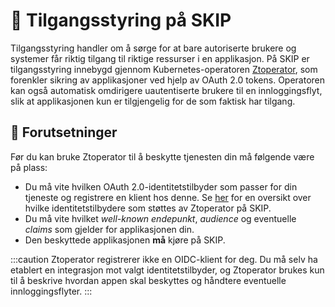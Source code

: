 # 🔐 Tilgangsstyring på SKIP

Tilgangsstyring handler om å sørge for at bare autoriserte brukere og systemer får riktig tilgang til riktige ressurser i en applikasjon.
På SKIP er tilgangsstyring innebygd gjennom Kubernetes-operatoren [Ztoperator](https://github.com/kartverket/ztoperator), som forenkler sikring av applikasjoner ved hjelp av OAuth 2.0 tokens.
Operatoren kan også automatisk omdirigere uautentiserte brukere til en innloggingsflyt, slik at applikasjonen kun er tilgjengelig for de som faktisk har tilgang.

## 🧩 Forutsetninger

Før du kan bruke Ztoperator til å beskytte tjenesten din må følgende være på plass:

- Du må vite hvilken OAuth 2.0-identitetstilbyder som passer for din tjeneste og registrere en klient hos denne. Se [her](02-ztoperator/index.mdx#-st%C3%B8ttede-identitetstilbydere) for en oversikt over hvilke identitetstilbydere som støttes av Ztoperator på SKIP.
- Du må vite hvilket *well-known endepunkt*, *audience* og eventuelle *claims* som gjelder for applikasjonen din.
- Den beskyttede applikasjonen **må** kjøre på SKIP.

:::caution
Ztoperator registrerer ikke en OIDC-klient for deg. Du må selv ha etablert en integrasjon mot valgt identitetstilbyder, og Ztoperator brukes kun til å beskrive hvordan appen skal beskyttes og håndtere eventuelle innloggingsflyter.
:::
